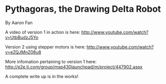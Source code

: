 Pythagoras, the Drawing Delta Robot
===================================

By Aaron Fan

A video of version 1 in action is here: http://www.youtube.com/watch?v=UtbBudzJ5Yo

Version 2 using stepper motors is here: http://www.youtube.com/watch?v=eZQJMnZ08u8

More infomation pertaining to version 1 here: http://e2e.ti.com/group/msp430launchpad/m/project/447902.aspx

A complete write up is in the works!
